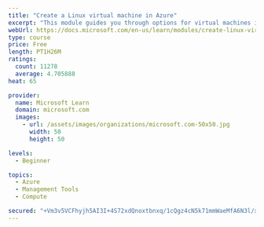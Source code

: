 ```yaml
---
title: "Create a Linux virtual machine in Azure"
excerpt: "This module guides you through options for virtual machines in Azure, creating and connecting a Linux virtual machine, and configuring your network settings."
webUrl: https://docs.microsoft.com/en-us/learn/modules/create-linux-virtual-machine-in-azure/
type: course
price: Free
length: PT1H26M
ratings:
  count: 11278
  average: 4.705888
heat: 65

provider:
  name: Microsoft Learn
  domain: microsoft.com
  images:
    - url: /assets/images/organizations/microsoft.com-50x50.jpg
      width: 50
      height: 50

levels:
  - Beginner

topics:
  - Azure
  - Management Tools
  - Compute

secured: "+Vm3v5VCFhyjh5AI3I+4S72xdQnoxtbnxq/1cQgz4cN5k71mmWaeMfA6N3l/xf7Ho6gj0mvaQURjcRBG+7cPZE5jN3VSnOnhCHv/mK5x9MQboxq3FlQs+gImZMKac7NnGqJd7HD8vdElGpOjkua0ies0Go7QV+TKobPEzYQTpljcWW1gqLiK1an9bJBKpM9usRn6FG1fQEt0pZOEp3ozJt6f5gNeltQANhC3RpfgsJZNuPKKNscX1aEzmcOZ0JymP+9+uMdVUCSFVR01/m46nFec0hYYpoi6fcBWtPop1zKkbIhMVMpanQIDxltUeQz17lbUyfv0iGtqfpm+THYyzjtcjTdvv9iJ+Llu0VItyUr9nS5tkxr0mizyOf6HOPE8lee2BEr+4drVCP5EGNqnjy0JeelJ+uiD6MUDqV9RxK4=;2ZixKmDZfvGbz4uN+RRvzg=="
---
```


